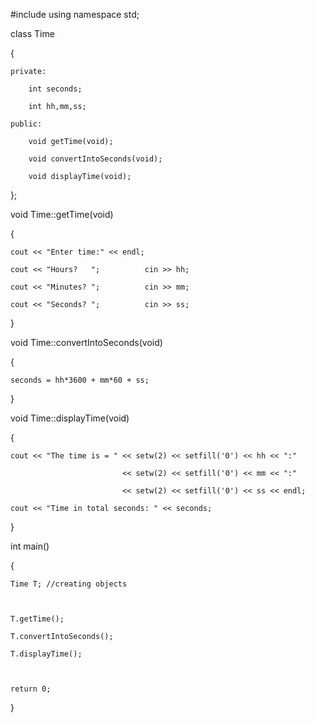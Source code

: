 #include <iostream>
using namespace std;

class Time

{

    private:

        int seconds;

        int hh,mm,ss;

    public:

        void getTime(void);

        void convertIntoSeconds(void);

        void displayTime(void);

};

 

void Time::getTime(void)

{

    cout << "Enter time:" << endl;

    cout << "Hours?   ";          cin >> hh;

    cout << "Minutes? ";          cin >> mm;

    cout << "Seconds? ";          cin >> ss;

}

 

void Time::convertIntoSeconds(void)

{

    seconds = hh*3600 + mm*60 + ss;

}

 

void Time::displayTime(void)

{

    cout << "The time is = " << setw(2) << setfill('0') << hh << ":"

                             << setw(2) << setfill('0') << mm << ":"

                             << setw(2) << setfill('0') << ss << endl;

    cout << "Time in total seconds: " << seconds;

}

 

int main()

{

    Time T; //creating objects

     

    T.getTime();

    T.convertIntoSeconds();

    T.displayTime();

     

    return 0;

}
